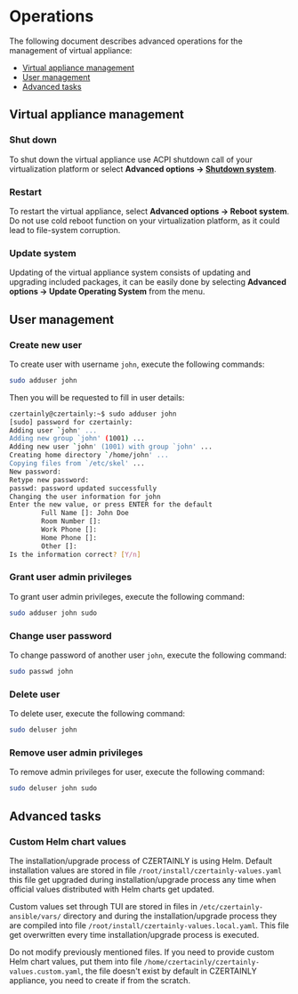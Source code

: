 # Operations

The following document describes advanced operations for the management of virtual appliance:
- [Virtual appliance management](#virtual-appliance-management)
- [User management](#user-management)
- [Advanced tasks](#advanced-tasks)

## Virtual appliance management

### Shut down

To shut down the virtual appliance use ACPI shutdown call of your
virtualization platform or select **Advanced options -> [Shutdown
system](TUI/advanced-menu#shutdown-system)**.

### Restart

To restart the virtual appliance, select **Advanced options -> Reboot
system**. Do not use cold reboot function on your virtualization
platform, as it could lead to file-system corruption.

### Update system

Updating of the virtual appliance system consists of updating and
upgrading included packages, it can be easily done by selecting
**Advanced options -> Update Operating System** from the menu.

## User management

### Create new user

To create user with username `john`, execute the following commands:
```bash
sudo adduser john
```

Then you will be requested to fill in user details:
```bash
czertainly@czertainly:~$ sudo adduser john
[sudo] password for czertainly:
Adding user `john' ...
Adding new group `john' (1001) ...
Adding new user `john' (1001) with group `john' ...
Creating home directory `/home/john' ...
Copying files from `/etc/skel' ...
New password:
Retype new password:
passwd: password updated successfully
Changing the user information for john
Enter the new value, or press ENTER for the default
        Full Name []: John Doe
        Room Number []:
        Work Phone []:
        Home Phone []:
        Other []:
Is the information correct? [Y/n]
```

### Grant user admin privileges

To grant user admin privileges, execute the following command:
```bash
sudo adduser john sudo
```

### Change user password

To change password of another user `john`, execute the following command:
```bash
sudo passwd john
```

### Delete user

To delete user, execute the following command:
```bash
sudo deluser john
```

### Remove user admin privileges

To remove admin privileges for user, execute the following command:
```bash
sudo deluser john sudo
```

## Advanced tasks

### Custom Helm chart values

The installation/upgrade process of CZERTAINLY is using Helm. Default
installation values are stored in file
`/root/install/czertainly-values.yaml` this file get upgraded during
installation/upgrade process any time when official values
distributed with Helm charts get updated.

Custom values set through TUI are stored in files in
`/etc/czertainly-ansible/vars/` directory and during the
installation/upgrade process they are compiled into file
`/root/install/czertainly-values.local.yaml`. This file get
overwritten every time installation/upgrade process is executed.

Do not modify previously mentioned files. If you need to provide
custom Helm chart values, put them into file
`/home/czertacinly/czertainly-values.custom.yaml`, the file doesn't
exist by default in CZERTAINLY appliance, you need to create if from
the scratch.

